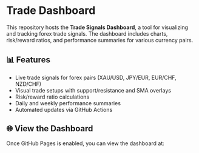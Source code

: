 
# Trade Dashboard

This repository hosts the **Trade Signals Dashboard**, a tool for visualizing and tracking forex trade signals. The dashboard includes charts, risk/reward ratios, and performance summaries for various currency pairs.

## 📊 Features
- Live trade signals for forex pairs (XAU/USD, JPY/EUR, EUR/CHF, NZD/CHF)
- Visual trade setups with support/resistance and SMA overlays
- Risk/reward ratio calculations
- Daily and weekly performance summaries
- Automated updates via GitHub Actions

## 🌐 View the Dashboard
Once GitHub Pages is enabled, you can view the dashboard at:

